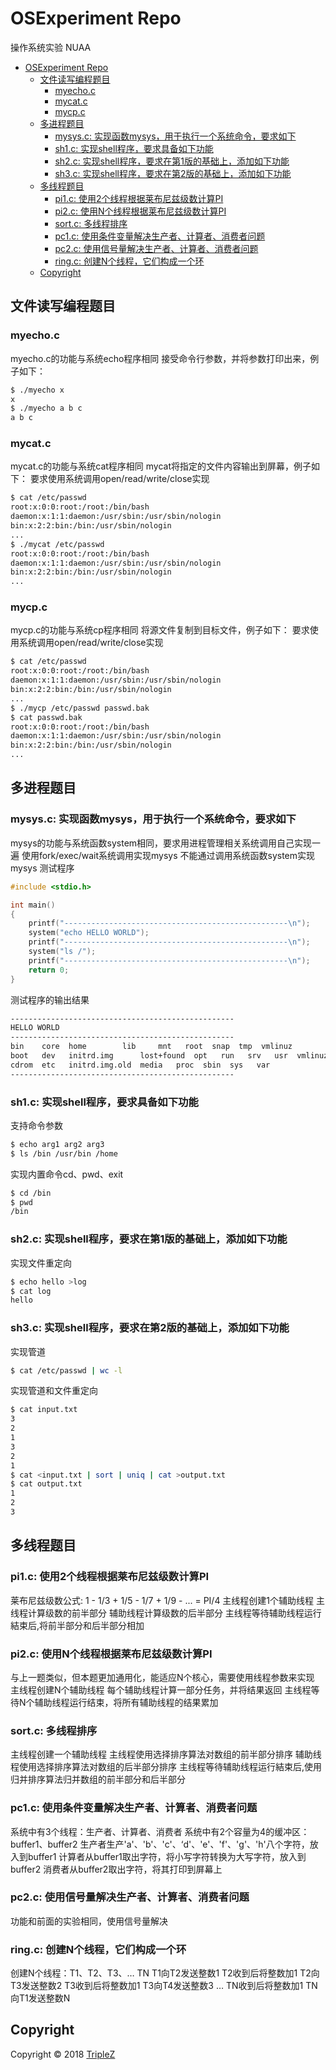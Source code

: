 # OSExperiment Repo

操作系统实验 NUAA

<!-- TOC -->

- [OSExperiment Repo](#osexperiment-repo)
    - [文件读写编程题目](#文件读写编程题目)
        - [myecho.c](#myechoc)
        - [mycat.c](#mycatc)
        - [mycp.c](#mycpc)
    - [多进程题目](#多进程题目)
        - [mysys.c: 实现函数mysys，用于执行一个系统命令，要求如下](#mysysc-实现函数mysys用于执行一个系统命令要求如下)
        - [sh1.c: 实现shell程序，要求具备如下功能](#sh1c-实现shell程序要求具备如下功能)
        - [sh2.c: 实现shell程序，要求在第1版的基础上，添加如下功能](#sh2c-实现shell程序要求在第1版的基础上添加如下功能)
        - [sh3.c: 实现shell程序，要求在第2版的基础上，添加如下功能](#sh3c-实现shell程序要求在第2版的基础上添加如下功能)
    - [多线程题目](#多线程题目)
        - [pi1.c: 使用2个线程根据莱布尼兹级数计算PI](#pi1c-使用2个线程根据莱布尼兹级数计算pi)
        - [pi2.c: 使用N个线程根据莱布尼兹级数计算PI](#pi2c-使用n个线程根据莱布尼兹级数计算pi)
        - [sort.c: 多线程排序](#sortc-多线程排序)
        - [pc1.c: 使用条件变量解决生产者、计算者、消费者问题](#pc1c-使用条件变量解决生产者计算者消费者问题)
        - [pc2.c: 使用信号量解决生产者、计算者、消费者问题](#pc2c-使用信号量解决生产者计算者消费者问题)
        - [ring.c: 创建N个线程，它们构成一个环](#ringc-创建n个线程它们构成一个环)
    - [Copyright](#copyright)

<!-- /TOC -->

## 文件读写编程题目

### myecho.c

myecho.c的功能与系统echo程序相同
接受命令行参数，并将参数打印出来，例子如下：

```bash
$ ./myecho x
x
$ ./myecho a b c
a b c
```

### mycat.c

mycat.c的功能与系统cat程序相同
mycat将指定的文件内容输出到屏幕，例子如下：
要求使用系统调用open/read/write/close实现

```bash
$ cat /etc/passwd
root:x:0:0:root:/root:/bin/bash
daemon:x:1:1:daemon:/usr/sbin:/usr/sbin/nologin
bin:x:2:2:bin:/bin:/usr/sbin/nologin
...
$ ./mycat /etc/passwd
root:x:0:0:root:/root:/bin/bash
daemon:x:1:1:daemon:/usr/sbin:/usr/sbin/nologin
bin:x:2:2:bin:/bin:/usr/sbin/nologin
...
```

### mycp.c

mycp.c的功能与系统cp程序相同
将源文件复制到目标文件，例子如下：
要求使用系统调用open/read/write/close实现

```bash
$ cat /etc/passwd
root:x:0:0:root:/root:/bin/bash
daemon:x:1:1:daemon:/usr/sbin:/usr/sbin/nologin
bin:x:2:2:bin:/bin:/usr/sbin/nologin
...
$ ./mycp /etc/passwd passwd.bak
$ cat passwd.bak
root:x:0:0:root:/root:/bin/bash
daemon:x:1:1:daemon:/usr/sbin:/usr/sbin/nologin
bin:x:2:2:bin:/bin:/usr/sbin/nologin
...
```

## 多进程题目

### mysys.c: 实现函数mysys，用于执行一个系统命令，要求如下

mysys的功能与系统函数system相同，要求用进程管理相关系统调用自己实现一遍
使用fork/exec/wait系统调用实现mysys
不能通过调用系统函数system实现mysys
测试程序

```c
#include <stdio.h>

int main()
{
    printf("--------------------------------------------------\n");
    system("echo HELLO WORLD");
    printf("--------------------------------------------------\n");
    system("ls /");
    printf("--------------------------------------------------\n");
    return 0;
}
```

测试程序的输出结果

```bash
--------------------------------------------------
HELLO WORLD
--------------------------------------------------
bin    core  home	     lib	 mnt   root  snap  tmp	vmlinuz
boot   dev   initrd.img      lost+found  opt   run   srv   usr	vmlinuz.old
cdrom  etc   initrd.img.old  media	 proc  sbin  sys   var
--------------------------------------------------
```

### sh1.c: 实现shell程序，要求具备如下功能

支持命令参数
```bash
$ echo arg1 arg2 arg3
$ ls /bin /usr/bin /home
```
实现内置命令cd、pwd、exit
```bash
$ cd /bin
$ pwd
/bin
```

### sh2.c: 实现shell程序，要求在第1版的基础上，添加如下功能
实现文件重定向
```bash
$ echo hello >log
$ cat log
hello
```

### sh3.c: 实现shell程序，要求在第2版的基础上，添加如下功能
实现管道
```bash
$ cat /etc/passwd | wc -l
```
实现管道和文件重定向
```bash
$ cat input.txt
3
2
1
3
2
1
$ cat <input.txt | sort | uniq | cat >output.txt
$ cat output.txt
1
2
3
```

## 多线程题目

### pi1.c: 使用2个线程根据莱布尼兹级数计算PI

莱布尼兹级数公式: 1 - 1/3 + 1/5 - 1/7 + 1/9 - ... = PI/4
主线程创建1个辅助线程
主线程计算级数的前半部分
辅助线程计算级数的后半部分
主线程等待辅助线程运行結束后,将前半部分和后半部分相加

### pi2.c: 使用N个线程根据莱布尼兹级数计算PI

与上一题类似，但本题更加通用化，能适应N个核心，需要使用线程参数来实现
主线程创建N个辅助线程
每个辅助线程计算一部分任务，并将结果返回
主线程等待N个辅助线程运行结束，将所有辅助线程的结果累加

### sort.c: 多线程排序

主线程创建一个辅助线程
主线程使用选择排序算法对数组的前半部分排序
辅助线程使用选择排序算法对数组的后半部分排序
主线程等待辅助线程运行結束后,使用归并排序算法归并数组的前半部分和后半部分

### pc1.c: 使用条件变量解决生产者、计算者、消费者问题

系统中有3个线程：生产者、计算者、消费者
系统中有2个容量为4的缓冲区：buffer1、buffer2
生产者生产'a'、'b'、'c'、‘d'、'e'、'f'、'g'、'h'八个字符，放入到buffer1
计算者从buffer1取出字符，将小写字符转换为大写字符，放入到buffer2
消费者从buffer2取出字符，将其打印到屏幕上

### pc2.c: 使用信号量解决生产者、计算者、消费者问题

功能和前面的实验相同，使用信号量解决

### ring.c: 创建N个线程，它们构成一个环
创建N个线程：T1、T2、T3、… TN
T1向T2发送整数1
T2收到后将整数加1
T2向T3发送整数2
T3收到后将整数加1
T3向T4发送整数3
…
TN收到后将整数加1
TN向T1发送整数N

## Copyright

Copyright &copy; 2018 [TripleZ](https://github.com/Triple-Z)
